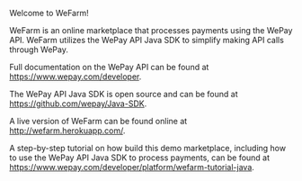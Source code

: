 Welcome to WeFarm!

WeFarm is an online marketplace that processes payments using the WePay API. WeFarm utilizes the WePay API Java SDK to simplify making API calls through WePay.

Full documentation on the WePay API can be found at https://www.wepay.com/developer. 

The WePay API Java SDK is open source and can be found at https://github.com/wepay/Java-SDK. 

A live version of WeFarm can be found online at http://wefarm.herokuapp.com/. 

A step-by-step tutorial on how build this demo marketplace, including how to use the WePay API Java SDK to process payments, can be found at https://www.wepay.com/developer/platform/wefarm-tutorial-java. 